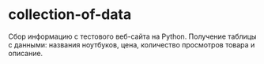 # collection-of-data
Сбор информацию с тестового веб-сайта на Python. Получение таблицы с данными: названия ноутбуков, цена, количество просмотров товара и описание.
